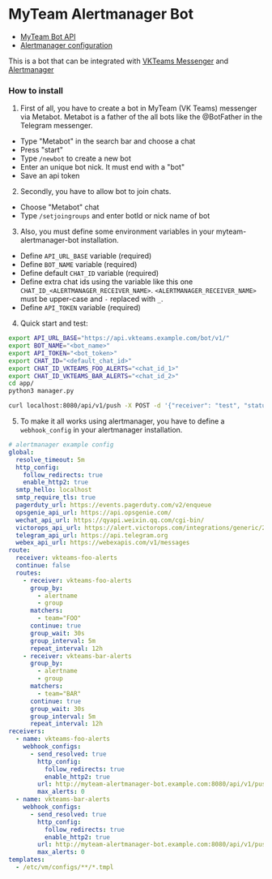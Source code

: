 # MyTeam Alertmanager Bot

- [MyTeam Bot API](https://myteam.mail.ru/botapi/tutorial/)
- [Alertmanager configuration](https://prometheus.io/docs/alerting/latest/configuration/)

This is a bot that can be integrated with [VKTeams Messenger](https://teams.vk.com/) and [Alertmanager](https://prometheus.io/docs/alerting/latest/alertmanager/)

### How to install

1. First of all, you have to create a bot in MyTeam (VK Teams) messenger via Metabot. Metabot is a father of the all bots like the @BotFather in the Telegram messenger.
- Type "Metabot" in the search bar and choose a chat
- Press "start"
- Type `/newbot` to create a new bot
- Enter an unique bot nick. It must end with a "bot"
- Save an api token

2. Secondly, you have to allow bot to join chats.
- Choose "Metabot" chat
- Type `/setjoingroups` and enter botId or nick name of bot

3. Also, you must define some environment variables in your myteam-alertmanager-bot installation.
- Define `API_URL_BASE` variable (required)
- Define `BOT_NAME` variable (required)
- Define default `CHAT_ID` variable (required)
- Define extra chat ids using the variable like this one `CHAT_ID_<ALERTMANAGER_RECEIVER_NAME>`. `<ALERTMANAGER_RECEIVER_NAME>` must be upper-case and `-` replaced with `_`.
- Define `API_TOKEN` variable (required)

4. Quick start and test:

```bash
export API_URL_BASE="https://api.vkteams.example.com/bot/v1/"
export BOT_NAME="<bot_name>"
export API_TOKEN="<bot_token>"
export CHAT_ID="<default_chat_id>"
export CHAT_ID_VKTEAMS_FOO_ALERTS="<chat_id_1>"
export CHAT_ID_VKTEAMS_BAR_ALERTS="<chat_id_2>"
cd app/
python3 manager.py

curl localhost:8080/api/v1/push -X POST -d '{"receiver": "test", "status": "resolved", "alerts": [{"status": "firing", "labels": {"alertgroup": "test", "alertname": "test", "instance": "test", "job": "node-exporter", "prometheus": "monitoring-system/vmagent", "severity": "info"}, "annotations": {"instance": "test", "reference": "", "summary": "test", "value": "test"}, "startsAt": "2022-06-29T11:34:26.055376888Z", "endsAt": "0001-01-01T00:00:00Z", "generatorURL": "http://vmalert-vmalert-7b4dc58787-jzfvn:8080/api/v1/10784142485096446030/2135157705199415880/status", "fingerprint": "767a027249c67bd4"}], "groupLabels": {"alertname": "test"}, "commonLabels": {"alertgroup": "test", "alertname": "test", "instance": "test", "job": "node-exporter", "prometheus": "monitoring-system/vmagent", "severity": "info"}, "commonAnnotations": {"instance": "test", "reference": "", "summary": "test", "value": "test"}}' -H 'Content-Type: application/json' -v
```
5. To make it all works using alertmanager, you have to define a `webhook_config` in your alertmanager installation.
```yaml
# alertmanager example config
global:
  resolve_timeout: 5m
  http_config:
    follow_redirects: true
    enable_http2: true
  smtp_hello: localhost
  smtp_require_tls: true
  pagerduty_url: https://events.pagerduty.com/v2/enqueue
  opsgenie_api_url: https://api.opsgenie.com/
  wechat_api_url: https://qyapi.weixin.qq.com/cgi-bin/
  victorops_api_url: https://alert.victorops.com/integrations/generic/20131114/alert/
  telegram_api_url: https://api.telegram.org
  webex_api_url: https://webexapis.com/v1/messages
route:
  receiver: vkteams-foo-alerts
  continue: false
  routes:
    - receiver: vkteams-foo-alerts
      group_by:
        - alertname
        - group
      matchers:
        - team="FOO"
      continue: true
      group_wait: 30s
      group_interval: 5m
      repeat_interval: 12h
    - receiver: vkteams-bar-alerts
      group_by:
        - alertname
        - group
      matchers:
        - team="BAR"
      continue: true
      group_wait: 30s
      group_interval: 5m
      repeat_interval: 12h
receivers:
  - name: vkteams-foo-alerts
    webhook_configs:
      - send_resolved: true
        http_config:
          follow_redirects: true
          enable_http2: true
        url: http://myteam-alertmanager-bot.example.com:8080/api/v1/push
        max_alerts: 0
  - name: vkteams-bar-alerts
    webhook_configs:
      - send_resolved: true
        http_config:
          follow_redirects: true
          enable_http2: true
        url: http://myteam-alertmanager-bot.example.com:8080/api/v1/push
        max_alerts: 0
templates:
  - /etc/vm/configs/**/*.tmpl
```

